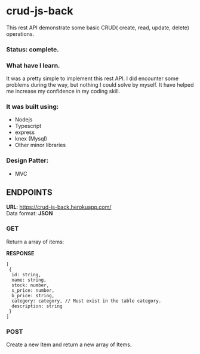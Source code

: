 # crud-js-back

This rest API demonstrate some basic  CRUD( create, read, update, delete) operations.

### Status: complete.

### What have I learn.
 It was a pretty simple to implement this rest API. I did encounter some problems during the way,    but nothing I could solve by myself.  It have helped me increase my confidence in my coding skill.

### It was built using:
 + Nodejs
 + Typescript
 + express 
 + knex (Mysql)
 + Other minor libraries

### Design Patter:
 + MVC

## ENDPOINTS
 <b>URL</b>: https://crud-js-back.herokuapp.com/
 </br>Data format: <b>JSON</b>
 ### GET 
  Return a array of items:</br>
  
  <b>RESPONSE</b>
  ```
  [
   {
    id: string,
    name: string,
    stock: number,
    s_price: number,
    b_price: string,
    category: category, // Must exist in the table category.
    description: string
   }
  ]
  ```
### POST
 Create a new Item and return a new array of Items.</br>
 
 
 

